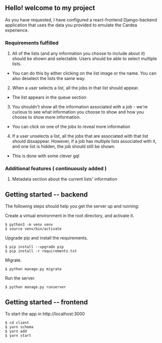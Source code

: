 ## Hello! welcome to my project 

As you have requested, I have configured a react-frontend Django-backend application
that uses the data you provided to emulate the Cardea experience. 

### Requirements fulfilled

1. All of the lists (and any information you choose to include about it) should be shown and selectable. Users should be able to select multiple lists.
- You can do this by either clicking on the list image or the name. You can also deselect the lists the same way.

2. When a user selects a list, all the jobs in that list should appear.
- The list appears in the queue section

3. You shouldn't show all the information associated with a job - we're curious to see what information you choose to show and how you choose to show more information.
- You can click on one of the jobs to reveal more information

4. If a user unselects a list, all the jobs that are associated with that list should dissappear. However, if a job has multiple lists associated with it, and one list is hidden, the job should still be shown.
- This is done with some clever gql


### Additional features ( continuously added )

1. Metadata section about the current lists' information



## Getting started -- backend

The following steps should help you get the server up and running:

Create a virtual environment in the root directory, and activate it.

```
$ python3 -m venv venv
$ source venv/bin/activate
```

Upgrade pip and install the requirements.

```
$ pip install --upgrade pip
$ pip install -r requirements.txt
```

Migrate.

```
$ python manage.py migrate
```

Run the server.

```
$ python manage.py runserver
```

## Getting started -- frontend

To start the app in http://localhost:3000

```
$ cd client
$ yarn schema
$ yarn add
$ yarn start

```

